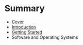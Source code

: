 # Summary

* [Cover](README.md)
* [Introduction](documentation/Introduction.md)
* [Getting Started](documentation/GettingStarted.md)
* Software and Operating Systems


